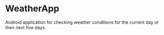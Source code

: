 WeatherApp
==========

Android application for checking weather conditions for the current day or then next five days.
